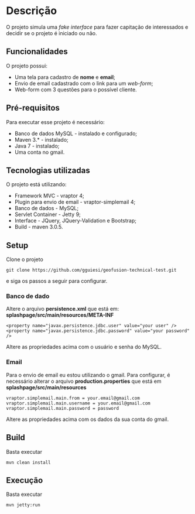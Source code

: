 # Descrição
O projeto simula uma _fake interface_ para fazer capitação de interessados e decidir se o projeto é iniciado ou não.

## Funcionalidades
O projeto possui:

* Uma tela para cadastro de **nome** e **email**;
* Envio de email cadastrado com o link para um _web-form_;
* Web-form com 3 questões para o possível cliente.

## Pré-requisitos
Para executar esse projeto é necessário:

* Banco de dados MySQL - instalado e configurado;
* Maven 3.* - instalado;
* Java 7 - instalado;
* Uma conta no gmail.

## Tecnologias utilizadas
O projeto está utilizando:

* Framework MVC - vraptor 4;
* Plugin para envio de email - vraptor-simplemail 4;
* Banco de dados - MySQL;
* Servlet Container - Jetty 9;
* Interface - JQuery, JQuery-Validation e Bootstrap;
* Build - maven 3.0.5.

## Setup
Clone o projeto
```
git clone https://github.com/gguiesi/geofusion-technical-test.git
```
e siga os passos a seguir para configurar.

### Banco de dado
Altere o arquivo **persistence.xml** que está em: **splashpage/src/main/resources/META-INF**
```
<property name="javax.persistence.jdbc.user" value="your user" />
<property name="javax.persistence.jdbc.password" value="your password" />
```
Altere as propriedades acima com o usuário e senha do MySQL.

### Email
Para o envio de email eu estou utilizando o gmail.
Para configurar, é necessário alterar o arquivo **production.properties** que está em **splashpage/src/main/resources**
```
vraptor.simplemail.main.from = your.email@gmail.com
vraptor.simplemail.main.username = your.email@gmail.com
vraptor.simplemail.main.password = password
```
Altere as propriedades acima com os dados da sua conta do gmail.

## Build
Basta executar
```
mvn clean install
```

## Execução

Basta executar
```
mvn jetty:run
```
